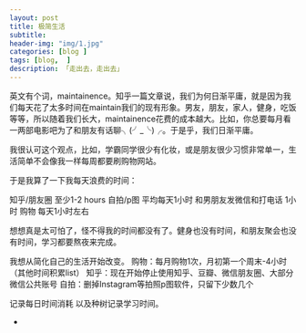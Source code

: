 ```yaml
---  
layout: post  
title: 极简生活  
subtitle: 
header-img: "img/1.jpg"
categories: [blog ]  
tags: [blog,  ]
description: 「走出去，走出去」  
---  
```


英文有个词，maintainence。知乎一篇文章说，我们为何日渐平庸，就是因为我们每天花了太多时间在maintain我们的现有形象。男友，朋友，家人，健身，吃饭等等，所以随着我们长大，maintainence花费的成本越大。比如，你总要每月看一两部电影吧为了和朋友有话聊╮(╯_╰)╭。于是乎，我们日渐平庸。

我很认可这个观点，比如，学霸同学很少有化妆，或是朋友很少习惯非常单一，生活简单不会像我一样每周都要刷购物网站。

于是我算了一下我每天浪费的时间：

知乎/朋友圈            至少1-2 hours
自拍/p图              平均每天1小时
和男朋友发微信和打电话   1小时
购物                  每天1小时左右

想想真是太可怕了，怪不得我的时间都没有了。健身也没有时间，和朋友聚会也没有时间，学习都要熬夜来完成。

我想从简化自己的生活开始改变。
购物：每月购物1次，月初第一个周末-4小时（其他时间积累list）
知乎：现在开始停止使用知乎、豆瓣、微信朋友圈、大部分微信公共账号
自拍：删掉Instagram等拍照p图软件，只留下少数几个

记录每日时间消耗 以及种树记录学习时间。



*